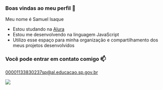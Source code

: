 ### Boas vindas ao meu perfil 👋

Meu nome é Samuel Isaque

- Estou studando na [Alura](https://www.alura.com.br)
- Estou me desenvolvendo na linguagem JavaScript
- Utilizo esse espaço para minha organização e compartilhamento dos meus projetos desenvolvidos

### Você pode entrar em contato comigo 📫

00001133830237sp@al.educacao.sp.gov.br



![](https://media1.tenor.com/m/iwXHwlY31ecAAAAC/yuji-itadori-suku.gif)
